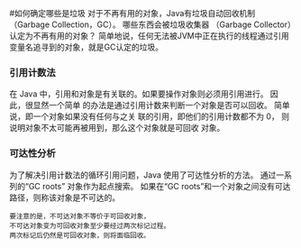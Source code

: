 #如何确定哪些是垃圾
对于不再有用的对象，Java有垃圾自动回收机制（Garbage Collection，GC）。
哪些东西会被垃圾收集器 （Garbage Collector）认定为不再有用的对象？
简单地说，任何无法被JVM中正在执行的线程通过引用变量名追寻到的对象，就是GC认定的垃圾。


### 引用计数法
在 Java 中，引用和对象是有关联的。如果要操作对象则必须用引用进行。
因此，很显然一个简单 的办法是通过引用计数来判断一个对象是否可以回收。
简单说，即一个对象如果没有任何与之关 联的引用，即他们的引用计数都不为 0，
则说明对象不太可能再被用到，那么这个对象就是可回收 对象。 


### 可达性分析
为了解决引用计数法的循环引用问题，Java 使用了可达性分析的方法。
通过一系列的“GC roots” 对象作为起点搜索。
如果在“GC roots”和一个对象之间没有可达路径，则称该对象是不可达的。


```
要注意的是，不可达对象不等价于可回收对象，
不可达对象变为可回收对象至少要经过两次标记过程。
两次标记后仍然是可回收对象，则将面临回收。 
```









